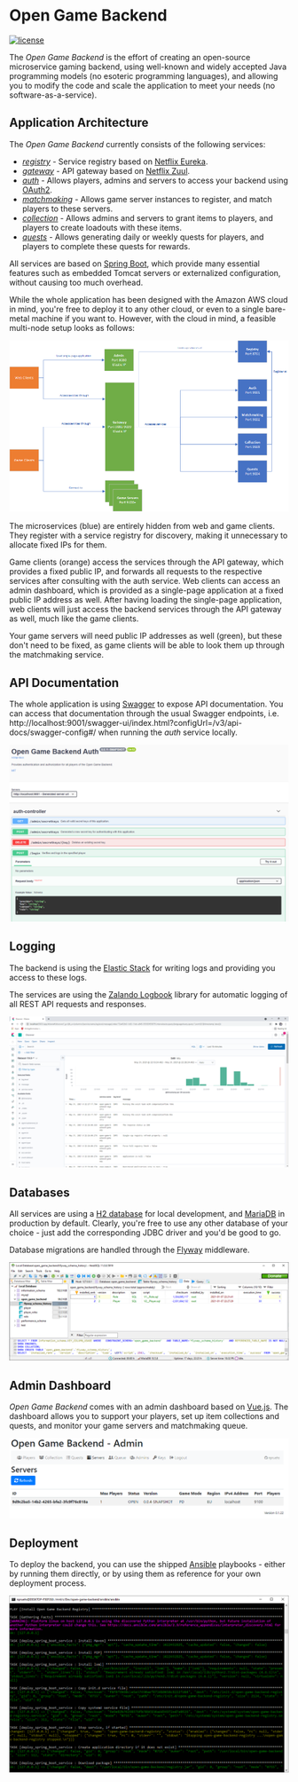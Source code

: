 # Open Game Backend

[![license](https://img.shields.io/github/license/open-game-backend/documentation.svg?maxAge=2592000)](https://github.com/open-game-backend/documentation/blob/develop/LICENSE)

The _Open Game Backend_ is the effort of creating an open-source microservice gaming backend, using well-known and widely accepted Java programming models (no esoteric programming languages), and allowing you to modify the code and scale the application to meet your needs (no software-as-a-service).

## Application Architecture

The _Open Game Backend_ currently consists of the following services:

* [_registry_](../registry) - Service registry based on [Netflix Eureka](https://github.com/Netflix/eureka).
* [_gateway_](../gateway) - API gateway based on [Netflix Zuul](https://github.com/Netflix/zuul).
* [_auth_](../auth) - Allows players, admins and servers to access your backend using [OAuth2](https://oauth.net/2/).
* [_matchmaking_](../matchmaking) - Allows game server instances to register, and match players to these servers.
* [_collection_](../collection) - Allows admins and servers to grant items to players, and players to create loadouts with these items.
* [_quests_](../quests) - Allows generating daily or weekly quests for players, and players to complete these quests for rewards.

All services are based on [Spring Boot](https://spring.io/projects/spring-boot), which provide many essential features such as embedded Tomcat servers or externalized configuration, without causing too much overhead.

While the whole application has been designed with the Amazon AWS cloud in mind, you're free to deploy it to any other cloud, or even to a single bare-metal machine if you want to. However, with the cloud in mind, a feasible multi-node setup looks as follows:

![Application Architecture](Images/ApplicationArchitecture.png)

The microservices (blue) are entirely hidden from web and game clients. They register with a service registry for discovery, making it unnecessary to allocate fixed IPs for them.

Game clients (orange) access the services through the API gateway, which provides a fixed public IP, and forwards all requests to the respective services after consulting with the auth service. Web clients can access an admin dashboard, which is provided as a single-page application at a fixed public IP address as well. After having loading the single-page application, web clients will just access the backend services through the API gateway as well, much like the game clients.

Your game servers will need public IP addresses as well (green), but these don't need to be fixed, as game clients will be able to look them up through the matchmaking service.

## API Documentation

The whole application is using [Swagger](https://swagger.io/tools/swagger-ui/) to expose API documentation. You can access that documentation through the usual Swagger endpoints, i.e. http://localhost:9001/swagger-ui/index.html?configUrl=/v3/api-docs/swagger-config#/ when running the _auth_ service locally.

![Swagger](Images/Swagger.png)

## Logging

The backend is using the [Elastic Stack](https://www.elastic.co/elastic-stack) for writing logs and providing you access to these logs.

The services are using the [Zalando Logbook](https://github.com/zalando/logbook) library for automatic logging of all REST API requests and responses.

![Kibana](Images/Kibana.png)

## Databases

All services are using a [H2 database](https://www.h2database.com/html/main.html) for local development, and [MariaDB](https://mariadb.org/) in production by default. Clearly, you're free to use any other database of your choice - just add the corresponding JDBC driver and you'd be good to go.

Database migrations are handled through the [Flyway](https://flywaydb.org/) middleware.

![Flyway](Images/Flyway.png)

## Admin Dashboard

_Open Game Backend_ comes with an admin dashboard based on [Vue.js](https://vuejs.org/). The dashboard allows you to support your players, set up item collections and quests, and monitor your game servers and matchmaking queue.

![Flyway](Images/AdminDashboard.png)

## Deployment

To deploy the backend, you can use the shipped [Ansible](https://www.ansible.com/) playbooks - either by running them directly, or by using them as reference for your own deployment process.

![Ansible](Images/Ansible.png)
